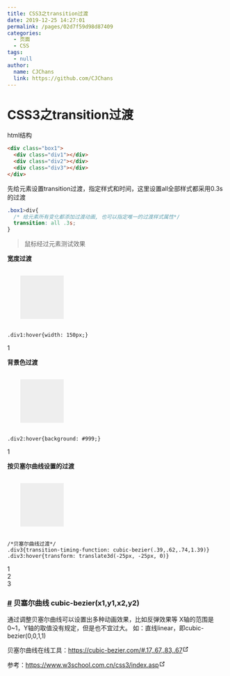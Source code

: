 ```yaml
---
title: CSS3之transition过渡
date: 2019-12-25 14:27:01
permalink: /pages/02d7f59d98d87409
categories: 
  - 页面
  - CSS
tags: 
  - null
author: 
  name: CJChans
  link: https://github.com/CJChans
---
```

# CSS3之transition过渡

html结构
```html
<div class="box1">  
  <div class="div1"></div>
  <div class="div2"></div>
  <div class="div3"></div>
</div>
```
先给元素设置transition过渡，指定样式和时间，这里设置all全部样式都采用0.3s的过渡
```css
.box1>div{
  /* 给元素所有变化都添加过渡动画, 也可以指定唯一的过渡样式属性*/
  transition: all .3s;
}
```

> 鼠标经过元素测试效果

<div class="box1">
  <b>宽度过渡</b>
  <div class="div1"></div>

  <div class="language-css line-numbers-mode"><pre class="language-css"><code><span class="token selector">.div1:hover</span><span class="token punctuation">{</span><span class="token property">width</span><span class="token punctuation">:</span> 150px<span class="token punctuation">;</span><span class="token punctuation">}</span>
</code></pre> <div class="line-numbers-wrapper"><span class="line-number">1</span><br></div></div>

  <b>背景色过渡</b>
  <div class="div2"></div>
  <div class="language-css line-numbers-mode"><pre class="language-css"><code><span class="token selector">.div2:hover</span><span class="token punctuation">{</span><span class="token property">background</span><span class="token punctuation">:</span> #999<span class="token punctuation">;</span><span class="token punctuation">}</span>
</code></pre> <div class="line-numbers-wrapper"><span class="line-number">1</span><br></div></div>


  <b>按贝塞尔曲线设置的过渡</b>
  <div class="div3"></div>
  <div class="language-css line-numbers-mode"><pre class="language-css"><code><span class="token comment">/*贝塞尔曲线过渡*/</span>
<span class="token selector">.div3</span><span class="token punctuation">{</span><span class="token property">transition-timing-function</span><span class="token punctuation">:</span> <span class="token function">cubic-bezier</span><span class="token punctuation">(</span>.39<span class="token punctuation">,</span>.62<span class="token punctuation">,</span>.74<span class="token punctuation">,</span>1.39<span class="token punctuation">)</span><span class="token punctuation">}</span>
<span class="token selector">.div3:hover</span><span class="token punctuation">{</span><span class="token property">transform</span><span class="token punctuation">:</span> <span class="token function">translate3d</span><span class="token punctuation">(</span>-25px<span class="token punctuation">,</span> -25px<span class="token punctuation">,</span> 0<span class="token punctuation">)</span><span class="token punctuation">}</span>
</code></pre> <div class="line-numbers-wrapper"><span class="line-number">1</span><br><span class="line-number">2</span><br><span class="line-number">3</span><br></div></div>

<h3 id="贝塞尔曲线-cubic-bezier-x1-y1-x2-y2"><a href="#贝塞尔曲线-cubic-bezier-x1-y1-x2-y2" class="header-anchor">#</a> 贝塞尔曲线 cubic-bezier(x1,y1,x2,y2)</h3><p>通过调整贝塞尔曲线可以设置出多种动画效果，比如反弹效果等
X轴的范围是0~1，Y轴的取值没有规定，但是也不宜过大。
如：直线linear，即cubic-bezier(0,0,1,1)</p><p>贝塞尔曲线在线工具：<a href="https://cubic-bezier.com/#.17,.67,.83,.67" target="_blank" rel="noopener noreferrer">https://cubic-bezier.com/#.17,.67,.83,.67<svg xmlns="http://www.w3.org/2000/svg" aria-hidden="true" x="0px" y="0px" viewBox="0 0 100 100" width="15" height="15" class="icon outbound"><path fill="currentColor" d="M18.8,85.1h56l0,0c2.2,0,4-1.8,4-4v-32h-8v28h-48v-48h28v-8h-32l0,0c-2.2,0-4,1.8-4,4v56C14.8,83.3,16.6,85.1,18.8,85.1z"></path> <polygon fill="currentColor" points="45.7,48.7 51.3,54.3 77.2,28.5 77.2,37.2 85.2,37.2 85.2,14.9 62.8,14.9 62.8,22.9 71.5,22.9"></polygon></svg></a></p>

</div>


<style>
  /*
  css3参考
  https://www.w3school.com.cn/css3/index.asp
  */

  .box1 .div1,.box1 .div2,.box1 .div3{width: 100px;height: 100px; margin: 30px;background: #eee;
    /* 所有变化添加过渡动画, 也可以指定唯一改变的属性，*/
    transition: all .3s;  
    /* 前缀：
    -moz-
    -webkit-
    -0-
    */
  }

  .div1:hover{width: 150px;}
  .div2:hover{background: #999;}

  .div3{
    /**
    贝塞尔曲线 cubic-bezier(x1,y1,x2,y2)

    通过调整贝塞尔曲线可以设置出多种动画效果，比如反弹效果等
    X轴的范围是0~1，Y轴的取值没有规定，但是也不宜过大
    直线：linear，即cubic-bezier(0,0,1,1)
    
    贝塞尔曲线在线工具：https://cubic-bezier.com/#.17,.67,.83,.67
      */
    transition-timing-function: cubic-bezier(0,1.36,.83,1.41)
  }
  .div3:hover{ width: 150px; height: 150px;background: yellow;
    /* 3d转换 */
    transform: translate3d(-25px, -25px, 0)
  }
</style>

<p>参考：<a href="https://www.w3school.com.cn/css3/index.asp" target="_blank" rel="noopener noreferrer">https://www.w3school.com.cn/css3/index.asp<svg xmlns="http://www.w3.org/2000/svg" aria-hidden="true" x="0px" y="0px" viewBox="0 0 100 100" width="15" height="15" class="icon outbound"><path fill="currentColor" d="M18.8,85.1h56l0,0c2.2,0,4-1.8,4-4v-32h-8v28h-48v-48h28v-8h-32l0,0c-2.2,0-4,1.8-4,4v56C14.8,83.3,16.6,85.1,18.8,85.1z"></path> <polygon fill="currentColor" points="45.7,48.7 51.3,54.3 77.2,28.5 77.2,37.2 85.2,37.2 85.2,14.9 62.8,14.9 62.8,22.9 71.5,22.9"></polygon></svg></a></p>